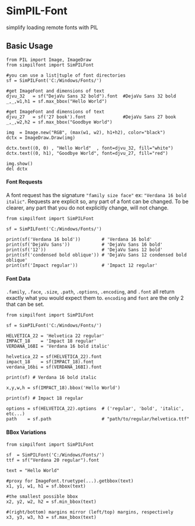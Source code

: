 # SimPIL-Font
simplify loading remote fonts with PIL

## Basic Usage
```python3
from PIL import Image, ImageDraw
from simpilfont import SimPILFont

#you can use a list|tuple of font directories
sf = SimPILFont('C:/Windows/Fonts/')

#get ImageFont and dimensions of text
djvu_32   = sf("DejaVu Sans 32 bold").font  #DejaVu Sans 32 bold
_,_,w1,h1 = sf.max_bbox("Hello World")

#get ImageFont and dimensions of text
djvu_27   = sf('27 book').font              #DejaVu Sans 27 book
_,_,w2,h2 = sf.max_bbox("Goodbye World")

img  = Image.new("RGB", (max(w1, w2), h1+h2), color="black")
dctx = ImageDraw.Draw(img)

dctx.text((0, 0) , "Hello World"  , font=djvu_32, fill="white")
dctx.text((0, h1), "Goodbye World", font=djvu_27, fill="red")

img.show()
del dctx
```

#### Font Requests

A font request has the signature `"family size face"` ex: `"Verdana 16 bold italic"`. Requests are explicit so, any part of a font can be changed. To be clearer, any part that you do not explicitly change, will not change.

```python3
from simpilfont import SimPILFont

sf = SimPILFont('C:/Windows/Fonts/')

print(sf('Verdana 16 bold'))        # 'Verdana 16 bold'
print(sf('DejaVu Sans'))            # 'DejaVu Sans 16 bold'
print(sf('12'))                     # 'DejaVu Sans 12 bold'
print(sf('condensed bold oblique')) # 'DejaVu Sans 12 condensed bold oblique'
print(sf('Impact regular'))         # 'Impact 12 regular'
```

#### Font Data

`.family`, `.face`, `.size`, `.path`, `.options`, `.encoding`, and `.font` all return exactly what you would expect them to. `encoding` and `font` are the only 2 that can be set.

```python3
from simpilfont import SimPILFont

sf = SimPILFont('C:/Windows/Fonts/')

HELVETICA_22 = 'Helvetica 22 regular'
IMPACT_18    = 'Impact 18 regular'
VERDANA_16BI = 'Verdana 16 bold italic'

helvetica_22 = sf(HELVETICA_22).font
impact_18    = sf(IMPACT_18).font
verdana_16bi = sf(VERDANA_16BI).font

print(sf) # Verdana 16 bold italic

x,y,w,h = sf(IMPACT_18).bbox('Hello World')

print(sf) # Impact 18 regular

options = sf(HELVETICA_22).options  # ('regular', 'bold', 'italic', etc...)
path    = sf.path                   # "path/to/regular/helvetica.ttf"
```

#### BBox Variations
```python3
from simpilfont import SimPILFont

sf  = SimPILFont('C:/Windows/Fonts/')
ttf = sf("Verdana 20 regular").font

text = "Hello World"

#proxy for ImageFont.truetype(...).getbbox(text)
x1, y1, w1, h1 = sf.bbox(text)

#the smallest possible bbox
x2, y2, w2, h2 = sf.min_bbox(text)

#(right/bottom) margins mirror (left/top) margins, respectively
x3, y3, w3, h3 = sf.max_bbox(text)
```

